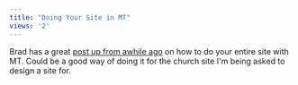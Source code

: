 ```yaml
---
title: "Doing Your Site in MT"
views: '2'
---
```

<p>Brad has a great <a href="https://bradchoate.com/weblog/2003/07/15/movable-type.php">post up from awhile ago</a> on how to do your entire site with MT.  Could be a good way of doing it for the church site I'm being asked to design a site for.</p>
